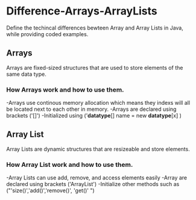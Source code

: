 # Difference-Arrays-ArrayLists
 Define the techincal differences bewteen Array and Array Lists in Java, while providing coded examples.

## Arrays
Arrays are fixed-sized structures that are used to store elements of the same data type.

### How Arrays work and how to use them.
-Arrays use continous memory allocation which means they indexs will all be located next to each other in memory.
-Arrays are declared using brackets ('[]')
-Initialized using ('**datatype**[] name = new **datatype**[x] )


## Array List
Array Lists are dynamic structures that are resizeable and store elements.

### How Array List work and how to use them.
-Array Lists can use add, remove, and access elements easily
-Array are declared using brackets ('ArrayList<Type>')
-Initialize other methods such as ("'size()','add()','remove()', 'get()' ")